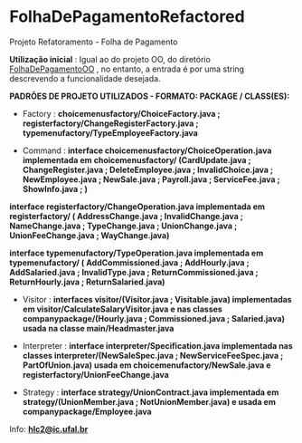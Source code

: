 # FolhaDePagamentoRefactored

Projeto Refatoramento - Folha de Pagamento

**Utilização inicial** : Igual ao do projeto OO, do diretório [FolhaDePagamentoOO](https://github.com/hglps/FolhaDePagamentoOO/) , 
no entanto, a entrada é por uma string descrevendo a funcionalidade desejada.

**PADRÕES DE PROJETO UTILIZADOS - FORMATO: PACKAGE / CLASS(ES):**

* Factory : **choicemenusfactory/ChoiceFactory.java ; registerfactory/ChangeRegisterFactory.java ; typemenufactory/TypeEmployeeFactory.java**

* Command : **interface choicemenusfactory/ChoiceOperation.java implementada em choicemenusfactory/
(CardUpdate.java ; ChangeRegister.java ; DeleteEmployee.java ; InvalidChoice.java ; NewEmployee.java ; 
NewSale.java ; Payroll.java ; ServiceFee.java ; ShowInfo.java ; )**

**interface registerfactory/ChangeOperation.java implementada em registerfactory/ (	AddressChange.java ;  InvalidChange.java ; NameChange.java ; TypeChange.java ; UnionChange.java ; UnionFeeChange.java ; WayChange.java)**

**interface typemenufactory/TypeOperation.java implementada em typemenufactory/ (   	AddCommissioned.java ;
	AddHourly.java 	;
	AddSalaried.java 	;
	InvalidType.java 	;
	ReturnCommissioned.java	;
	ReturnHourly.java 	;
	ReturnSalaried.java)**
  
* Visitor : **interfaces visitor/(Visitor.java ; Visitable.java) implementadas em visitor/CalculateSalaryVisitor.java e nas classes companypackage/(Hourly.java ; Commissioned.java ; Salaried.java) usada na classe main/Headmaster.java**

* Interpreter : **interface interpreter/Specification.java implementada nas classes interpreter/(NewSaleSpec.java ; NewServiceFeeSpec.java ; PartOfUnion.java) usada em choicemenufactory/NewSale.java e registerfactory/UnionFeeChange.java**

* Strategy : **interface strategy/UnionContract.java implementada em strategy/(UnionMember.java ; NotUnionMember.java) e usada em companypackage/Employee.java**



Info: **hlc2@ic.ufal.br**

